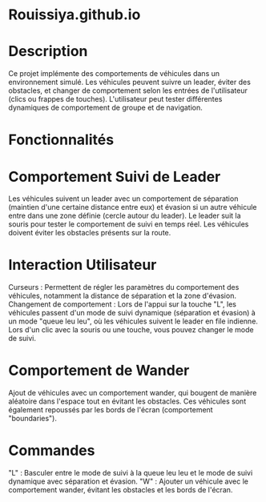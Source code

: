 # Rouissiya.github.io
# Description
Ce projet implémente des comportements de véhicules dans un environnement simulé. Les véhicules peuvent suivre un leader, éviter des obstacles, et changer de comportement selon les entrées de l'utilisateur (clics ou frappes de touches). L'utilisateur peut tester différentes dynamiques de comportement de groupe et de navigation.

# Fonctionnalités
# Comportement Suivi de Leader
Les véhicules suivent un leader avec un comportement de séparation (maintien d'une certaine distance entre eux) et évasion si un autre véhicule entre dans une zone définie (cercle autour du leader).
Le leader suit la souris pour tester le comportement de suivi en temps réel.
Les véhicules doivent éviter les obstacles présents sur la route.
# Interaction Utilisateur
Curseurs : Permettent de régler les paramètres du comportement des véhicules, notamment la distance de séparation et la zone d'évasion.
Changement de comportement :
Lors de l'appui sur la touche "L", les véhicules passent d'un mode de suivi dynamique (séparation et évasion) à un mode "queue leu leu", où les véhicules suivent le leader en file indienne.
Lors d'un clic avec la souris ou une touche, vous pouvez changer le mode de suivi.
# Comportement de Wander
Ajout de véhicules avec un comportement wander, qui bougent de manière aléatoire dans l'espace tout en évitant les obstacles.
Ces véhicules sont également repoussés par les bords de l'écran (comportement "boundaries").
# Commandes
"L" : Basculer entre le mode de suivi à la queue leu leu et le mode de suivi dynamique avec séparation et évasion.
"W" : Ajouter un véhicule avec le comportement wander, évitant les obstacles et les bords de l'écran.
